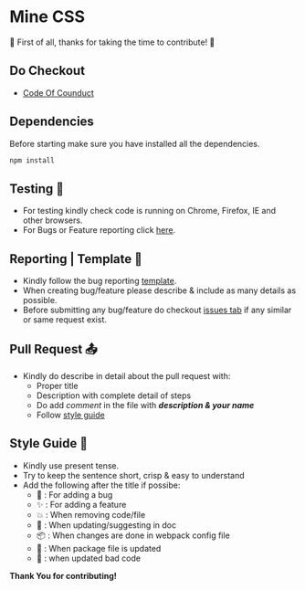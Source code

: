 # Mine CSS

🎉 First of all, thanks for taking the time to contribute! 🎉

## Do Checkout
  - [Code Of Counduct](https://github.com/SuNiL-Chau/Mine-CSS-Framework/CODE_OF_CONDUCT)

## Dependencies
Before starting make sure you have installed all the dependencies.
```Bash
npm install
```
 
## Testing 🔧
  - For testing kindly check code is running on Chrome, Firefox, IE and other browsers.
  - For Bugs or Feature reporting click [here](https://github.com/SuNiL-Chau/Mine-CSS-Framework/issues).
  
## Reporting | Template 📃
  - Kindly follow the bug reporting [template](https://github.com/SuNiL-Chau/Mine-CSS-Framework/.github/ISSUE_TEMPLATE/bug_report.md).
  - When creating bug/feature please describe & include as many details as possible.
  - Before submitting any bug/feature do checkout [issues tab](https://github.com/SuNiL-Chau/Mine-CSS-Framework/issues) if any similar or same request exist.
  
## Pull Request 📤
  - Kindly do describe in detail about the pull request with:
    - Proper title
    - Description with complete detail of steps
    - Do add _comment_ in the file with **_description & your name_**
    - Follow [style guide](https://github.com/SuNiL-Chau/Mine-CSS-Framework/CONTRIBUTING.md#style-guide)

## Style Guide 🍃
  - Kindly use present tense.
  - Try to keep the sentence short, crisp & easy to understand
  - Add the following after the title if possibe:
    - :bug: : For adding a bug
    - :sparkles: : For adding a feature
    - :boom: : When removing code/file
    - :memo: : When updating/suggesting in doc
    - :package: : When changes are done in webpack config file
    - :wrench: : When package file is updated
    - :poop: : when updated bad code
    
**Thank You for contributing!**
